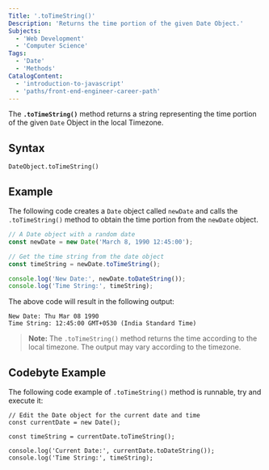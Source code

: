 ```yaml
---
Title: '.toTimeString()'
Description: 'Returns the time portion of the given Date Object.'
Subjects:
  - 'Web Development'
  - 'Computer Science'
Tags:
  - 'Date'
  - 'Methods'
CatalogContent:
  - 'introduction-to-javascript'
  - 'paths/front-end-engineer-career-path'
---
```


The **`.toTimeString()`** method returns a string representing the time portion of the given `Date` Object in the local Timezone.

## Syntax

```pseudo
DateObject.toTimeString()
```

## Example

The following code creates a `Date` object called `newDate` and calls the `.toTimeString()` method to obtain the time portion from the `newDate` object.

```js
// A Date object with a random date
const newDate = new Date('March 8, 1990 12:45:00');

// Get the time string from the date object
const timeString = newDate.toTimeString();

console.log('New Date:', newDate.toDateString());
console.log('Time String:', timeString);
```

The above code will result in the following output:

```shell
New Date: Thu Mar 08 1990
Time String: 12:45:00 GMT+0530 (India Standard Time)
```

> **Note:** The `.toTimeString()` method returns the time according to the local timezone. The output may vary according to the timezone.

## Codebyte Example

The following code example of `.toTimeString()` method is runnable, try and execute it:

```codebyte/js
// Edit the Date object for the current date and time
const currentDate = new Date();

const timeString = currentDate.toTimeString();

console.log('Current Date:', currentDate.toDateString());
console.log('Time String:', timeString);
```

